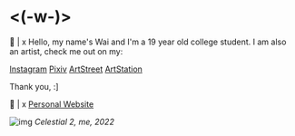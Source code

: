 # <(-w-)>

💬 |  x Hello, my name's Wai and I'm a 19 year old college student. 
I am also an artist, check me out on my:

[Instagram](https://www.instagram.com/shokk.unn/)
[Pixiv](https://www.pixiv.me/shokkuun)
[ArtStreet](https://medibang.com/u/Shokkunn/)
[ArtStation](https://www.artstation.com/shokkunn)

Thank you, :]

🔗 |  x [Personal Website](https://www.shokkunn.art/)

![img](https://cdnb.artstation.com/p/assets/images/images/045/626/363/large/shokkunn-celestialdot-blue-planes-watermarked.jpg?1643160403)
_Celestial 2, me, 2022_


